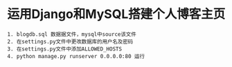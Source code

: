 
# 运用Django和MySQL搭建个人博客主页
    1. blogdb.sql 数据据文件，mysql中source该文件  
    2. 在settings.py文件中更改数据库的用户名及密码  
    3. 在settings.py文件中添加ALLOWED_HOSTS  
    4. python manage.py runserver 0.0.0.0:80 运行  
